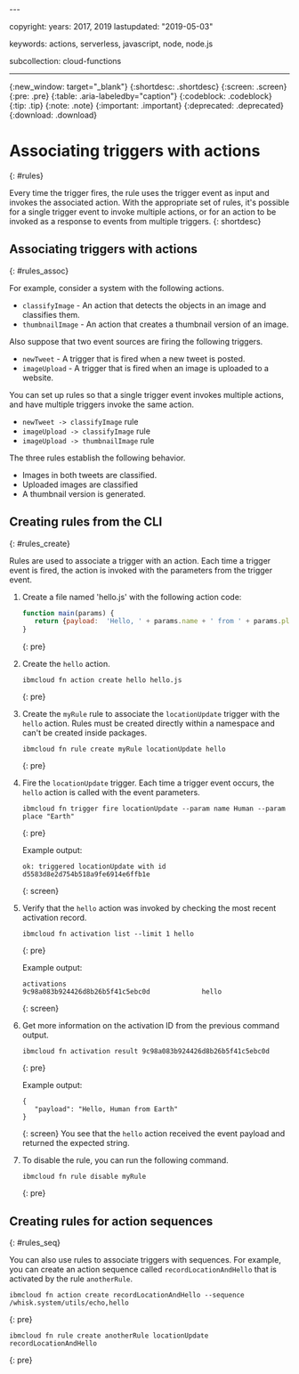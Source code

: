 <staging>---

copyright:
  years: 2017, 2019
lastupdated: "2019-05-03"

keywords: actions, serverless, javascript, node, node.js

subcollection: cloud-functions

---

{:new_window: target="_blank"}
{:shortdesc: .shortdesc}
{:screen: .screen}
{:pre: .pre}
{:table: .aria-labeledby="caption"}
{:codeblock: .codeblock}
{:tip: .tip}
{:note: .note}
{:important: .important}
{:deprecated: .deprecated}
{:download: .download}


# Associating triggers with actions
{: #rules}

Every time the trigger fires, the rule uses the trigger event as input and invokes the associated action. With the appropriate set of rules, it's possible for a single trigger event to invoke multiple actions, or for an action to be invoked as a response to events from multiple triggers.
{: shortdesc}

## Associating triggers with actions
{: #rules_assoc}

For example, consider a system with the following actions.
- `classifyImage` - An action that detects the objects in an image and classifies them.
- `thumbnailImage` - An action that creates a thumbnail version of an image.

Also suppose that two event sources are firing the following triggers.
- `newTweet` - A trigger that is fired when a new tweet is posted.
- `imageUpload` - A trigger that is fired when an image is uploaded to a website.

You can set up rules so that a single trigger event invokes multiple actions, and have multiple triggers invoke the same action.
- `newTweet -> classifyImage` rule
- `imageUpload -> classifyImage` rule
- `imageUpload -> thumbnailImage` rule

The three rules establish the following behavior.
- Images in both tweets are classified.
- Uploaded images are classified
- A thumbnail version is generated.


## Creating rules from the CLI
{: #rules_create}

Rules are used to associate a trigger with an action. Each time a trigger event is fired, the action is invoked with the parameters from the trigger event.

1. Create a file named 'hello.js' with the following action code:
    ```javascript
    function main(params) {
       return {payload:  'Hello, ' + params.name + ' from ' + params.place};
    }
    ```
    {: pre}

2. Create the `hello` action.
    ```
    ibmcloud fn action create hello hello.js
    ```
    {: pre}

3. Create the `myRule` rule to associate the `locationUpdate` trigger with the `hello` action. Rules must be created directly within a namespace and can't be created inside packages.
    ```
    ibmcloud fn rule create myRule locationUpdate hello
    ```
    {: pre}

4. Fire the `locationUpdate` trigger. Each time a trigger event occurs, the `hello` action is called with the event parameters.
    ```
    ibmcloud fn trigger fire locationUpdate --param name Human --param place "Earth"
    ```
    {: pre}

    Example output:
    ```
    ok: triggered locationUpdate with id d5583d8e2d754b518a9fe6914e6ffb1e
    ```
    {: screen}

5. Verify that the `hello` action was invoked by checking the most recent activation record.
    ```
    ibmcloud fn activation list --limit 1 hello
    ```
    {: pre}

    Example output:
    ```
    activations
    9c98a083b924426d8b26b5f41c5ebc0d             hello
    ```
    {: screen}

6. Get more information on the activation ID from the previous command output.
    ```
    ibmcloud fn activation result 9c98a083b924426d8b26b5f41c5ebc0d
    ```
    {: pre}

    Example output:
    ```
    {
       "payload": "Hello, Human from Earth"
    }
    ```
    {: screen}
    You see that the `hello` action received the event payload and returned the expected string.

7. To disable the rule, you can run the following command.
    ```
    ibmcloud fn rule disable myRule
    ```
    {: pre}


## Creating rules for action sequences
{: #rules_seq}

You can also use rules to associate triggers with sequences. For example, you can create an action sequence called `recordLocationAndHello` that is activated by the rule `anotherRule`.

```
ibmcloud fn action create recordLocationAndHello --sequence /whisk.system/utils/echo,hello
```
{: pre}

```
ibmcloud fn rule create anotherRule locationUpdate recordLocationAndHello
```
{: pre}
